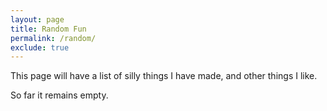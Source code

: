 ```yaml
---
layout: page
title: Random Fun
permalink: /random/
exclude: true
---
```


This page will have a list of silly things I have made, and other things I like.

So far it remains empty.